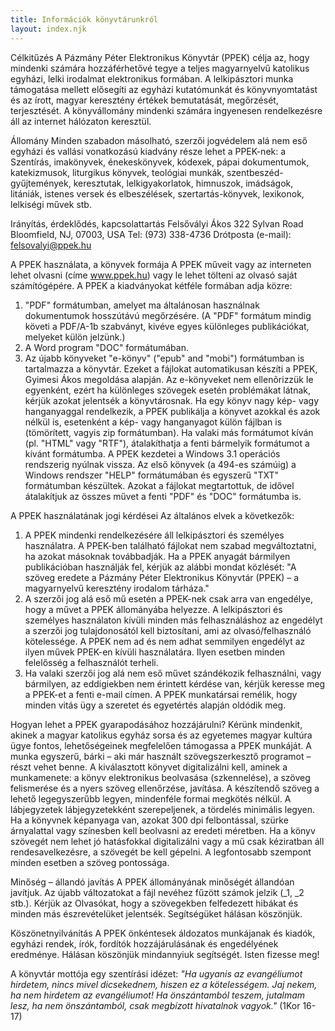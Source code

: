 ```yaml
---
title: Információk könyvtárunkról
layout: index.njk
---
```

Célkitűzés 
A Pázmány Péter Elektronikus Könyvtár (PPEK) célja az, hogy mindenki számára hozzáférhetővé tegye a teljes magyarnyelvű katolikus egyházi, lelki irodalmat elektronikus formában. A lelkipásztori munka támogatása mellett elősegíti az egyházi kutatómunkát és könyvnyomtatást és az írott, magyar keresztény értékek bemutatását, megőrzését, terjesztését. A könyvállomány mindenki számára ingyenesen rendelkezésre áll az internet hálózaton keresztül. 

Állomány 
Minden szabadon másolható, szerzői jogvédelem alá nem eső egyházi és vallási vonatkozású kiadvány része lehet a PPEK-nek: a Szentírás, imakönyvek, énekeskönyvek, kódexek, pápai dokumentumok, katekizmusok, liturgikus könyvek, teológiai munkák, szentbeszéd-gyűjtemények, keresztutak, lelkigyakorlatok, himnuszok, imádságok, litániák, istenes versek és elbeszélések, szertartás-könyvek, lexikonok, lelkiségi művek stb. 

Irányítás, érdeklődés, kapcsolattartás 
Felsővályi Ákos 
322 Sylvan Road 
Bloomfield, NJ, 07003, USA 
Tel: (973) 338-4736 
Drótposta (e-mail): felsovalyi@ppek.hu 

A PPEK használata, a könyvek formája 
A PPEK műveit vagy az interneten lehet olvasni (címe www.ppek.hu) vagy le lehet tölteni az olvasó saját számítógépére. A PPEK a kiadványokat kétféle formában adja közre: 
1. "PDF" formátumban, amelyet ma általánosan használnak dokumentumok hosszútávú megőrzésére. (A "PDF" formátum mindig követi a PDF/A-1b szabványt, kivéve egyes különleges publikációkat, melyeket külön jelzünk.) 
2. A Word program "DOC" formátumában. 
3. Az újabb könyveket "e-könyv" ("epub" and "mobi") formátumban is tartalmazza a könyvtár. Ezeket a fájlokat automatikusan készíti a PPEK, Gyimesi Ákos megoldása alapján. Az e-könyveket nem ellenõrizzük le egyenként, ezért ha különleges szövegek esetén problémákat látnak, kérjük azokat jelentsék a könyvtárosnak. 
Ha egy könyv nagy kép- vagy hanganyaggal rendelkezik, a PPEK publikálja a könyvet azokkal és azok nélkül is, esetenként a kép- vagy hanganyagot külön fájlban is (tömörített, vagyis zip formátumban). 
Ha valaki más formátumot kíván (pl. "HTML" vagy "RTF"), átalakíthatja a fenti bármelyik formátumot a kívánt formátumba. 
A PPEK kezdetei a Windows 3.1 operációs rendszerig nyúlnak vissza. Az első könyvek (a 494-es számúig) a Windows rendszer "HELP" formátumában és egyszerű "TXT" formátumban készültek. Azokat a fájlokat megtartottuk, de idővel átalakítjuk az összes művet a fenti "PDF" és "DOC" formátumba is. 

A PPEK használatának jogi kérdései 
Az általános elvek a következők: 
1. A PPEK mindenki rendelkezésére áll lelkipásztori és személyes használatra. A PPEK-ben található fájlokat nem szabad megváltoztatni, ha azokat másoknak továbbadják. Ha a PPEK anyagát bármilyen publikációban használják fel, kérjük az alábbi mondat közlését: 
"A szöveg eredete a Pázmány Péter Elektronikus Könyvtár (PPEK) – a magyarnyelvű keresztény irodalom tárháza." 
2. A szerzői jog alá eső mű esetén a PPEK-nek csak arra van engedélye, hogy a művet a PPEK állományába helyezze. A lelkipásztori és személyes használaton kívüli minden más felhasználáshoz az engedélyt a szerzői jog tulajdonosától kell biztosítani, ami az olvasó/felhasználó kötelessége. A PPEK nem ad és nem adhat semmilyen engedélyt az ilyen művek PPEK-en kívüli használatára. Ilyen esetben minden felelősség a felhasználót terheli. 
3. Ha valaki szerzői jog alá nem eső művet szándékozik felhasználni, vagy bármilyen, az eddigiekben nem érintett kérdése van, kérjük keresse meg a PPEK-et a fenti e-mail címen. 
A PPEK munkatársai remélik, hogy minden vitás ügy a szeretet és egyetértés alapján oldódik meg. 

Hogyan lehet a PPEK gyarapodásához hozzájárulni? 
Kérünk mindenkit, akinek a magyar katolikus egyház sorsa és az egyetemes magyar kultúra ügye fontos, lehetőségeinek megfelelően támogassa a PPEK munkáját. A munka egyszerű, bárki – aki már használt szövegszerkesztő programot – részt vehet benne. A kiválasztott könyvet digitalizálni kell, aminek a munkamenete: a könyv elektronikus beolvasása (szkennelése), a szöveg felismerése és a nyers szöveg ellenőrzése, javítása. A készítendő szöveg a lehető legegyszerűbb legyen, mindenféle formai megkötés nélkül. A lábjegyzetek lábjegyzetekként szerepeljenek, a tördelés minimális legyen. Ha a könyvnek képanyaga van, azokat 300 dpi felbontással, szürke árnyalattal vagy színesben kell beolvasni az eredeti méretben. Ha a könyv szövegét nem lehet jó hatásfokkal digitalizálni vagy a mű csak kéziratban áll rendesavelkezésre, a szövegét be kell gépelni. A legfontosabb szempont minden esetben a szöveg pontossága. 

Minőség – állandó javítás 
A PPEK állományának minőségét állandóan javítjuk. Az újabb változatokat a fájl nevéhez fűzött számok jelzik (_1, _2 stb.). Kérjük az Olvasókat, hogy a szövegekben felfedezett hibákat és minden más észrevételüket jelentsék. Segítségüket hálásan köszönjük.

Köszönetnyilvánítás 
A PPEK önkéntesek áldozatos munkájanak és kiadók, egyházi rendek, írók, fordítók hozzájárulásának és engedélyének eredménye. Hálásan köszönjük mindannyiuk segítségét. Isten fizesse meg! 

A könyvtár mottója egy szentírási idézet:
_"Ha ugyanis az evangéliumot hirdetem, nincs mivel dicsekednem, hiszen ez a kötelességem. Jaj nekem, ha nem hirdetem az evangéliumot! Ha önszántamból teszem, jutalmam lesz, ha nem önszántamból, csak megbízott hivatalnok vagyok."_ (1Kor 16-17)